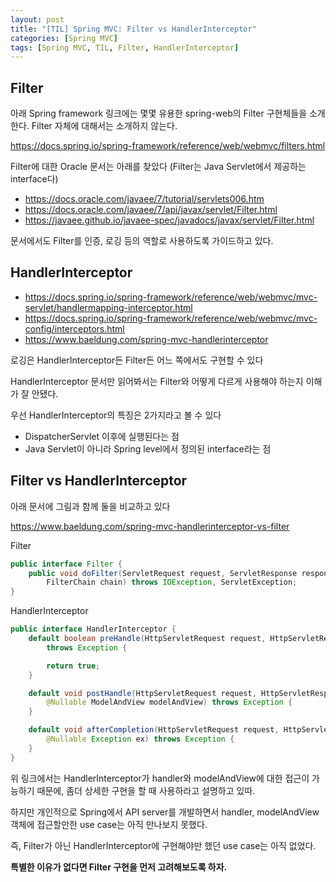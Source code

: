 ```yaml
---
layout: post
title: "[TIL] Spring MVC: Filter vs HandlerInterceptor"
categories: [Spring MVC]
tags: [Spring MVC, TIL, Filter, HandlerInterceptor]
---
```


## Filter

아래 Spring framework 링크에는 몇몇 유용한 spring-web의 Filter 구현체들을 소개한다. Filter 자체에 대해서는 소개하지 않는다.

<https://docs.spring.io/spring-framework/reference/web/webmvc/filters.html>

Filter에 대한 Oracle 문서는 아래를 찾았다 (Filter는 Java Servlet에서 제공하는 interface다)

- <https://docs.oracle.com/javaee/7/tutorial/servlets006.htm>
- <https://docs.oracle.com/javaee/7/api/javax/servlet/Filter.html>
- <https://javaee.github.io/javaee-spec/javadocs/javax/servlet/Filter.html>

문서에서도 Filter를 인증, 로깅 등의 역할로 사용하도록 가이드하고 있다.

## HandlerInterceptor

- <https://docs.spring.io/spring-framework/reference/web/webmvc/mvc-servlet/handlermapping-interceptor.html>
- <https://docs.spring.io/spring-framework/reference/web/webmvc/mvc-config/interceptors.html>
- <https://www.baeldung.com/spring-mvc-handlerinterceptor>

로깅은 HandlerInterceptor든 Filter든 어느 쪽에서도 구현할 수 있다

HandlerInterceptor 문서만 읽어봐서는 Filter와 어떻게 다르게 사용해야 하는지 이해가 잘 안됐다.

우선 HandlerInterceptor의 특징은 2가지라고 볼 수 있다

- DispatcherServlet 이후에 실행된다는 점
- Java Servlet이 아니라 Spring level에서 정의된 interface라는 점

## Filter vs HandlerInterceptor

아래 문서에 그림과 함께 둘을 비교하고 있다

<https://www.baeldung.com/spring-mvc-handlerinterceptor-vs-filter>

Filter

```java
public interface Filter {
    public void doFilter(ServletRequest request, ServletResponse response,
        FilterChain chain) throws IOException, ServletException;
}
```

HandlerInterceptor

```java
public interface HandlerInterceptor {
    default boolean preHandle(HttpServletRequest request, HttpServletResponse response, Object handler)
        throws Exception {

        return true;
    }

    default void postHandle(HttpServletRequest request, HttpServletResponse response, Object handler,
        @Nullable ModelAndView modelAndView) throws Exception {
    }

    default void afterCompletion(HttpServletRequest request, HttpServletResponse response, Object handler,
        @Nullable Exception ex) throws Exception {
    }
}
```

위 링크에서는 HandlerInterceptor가 handler와 modelAndView에 대한 접근이 가능하기 때문에, 좀더 상세한 구현을 할 때 사용하라고 설명하고 있따.

하지만 개인적으로 Spring에서 API server를 개발하면서 handler, modelAndView 객체에 접근할만한 use case는 아직 만나보지 못했다.

즉, Filter가 아닌 HandlerInterceptor에 구현해야만 했던 use case는 아직 없었다.

**특별한 이유가 없다면 Filter 구현을 먼저 고려해보도록 하자.**
